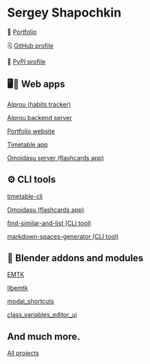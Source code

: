 # Sergey Shapochkin

📑 [Portfolio](https://0djentd.github.io/portfolio/)

🗒️ [GitHub profile](https://github.com/0djentd/)

📔 [PyPI profile](https://pypi.org/user/0djentd/)

## 🖥️📱 Web apps

[Alprou (habits tracker)](https://github.com/0djentd/alprou)

[Alprou backend server](https://github.com/0djentd/alprou-backend)

[Portfolio website](https://github.com/0djentd/portfolio)

[Timetable app](https://github.com/0djentd/timetable-app)

[Omoidasu server (flashcards app)](https://github.com/0djentd/omoidasu-backend)

## ⚙️ CLI tools

[timetable-cli](https://github.com/0djentd/timetable-cli)

[Omoidasu (flashcards app)](https://github.com/0djentd/omoidasu)

[find-similar-and-list (CLI tool)](https://github.com/0djentd/find-similar-and-list)

[markdown-spaces-generator (CLI tool)](https://github.com/0djentd/markdown-spaces-generator)

## 🔧 Blender addons and modules

[EMTK](https://github.com/0djentd/emtk)

[libemtk](https://github.com/0djentd/libemtk)

[modal_shortcuts](https://github.com/0djentd/modal_shortcuts)

[class_variables_editor_ui](https://github.com/0djentd/class_variables_editor_ui)

## And much more.

[All projects](https://github.com/0djentd?tab=repositories)
